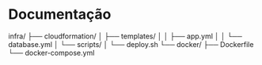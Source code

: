 # Documentação

infra/
├── cloudformation/
│   ├── templates/
│   │   ├── app.yml
│   │   └── database.yml
│   └── scripts/
│       └── deploy.sh
└── docker/
    ├── Dockerfile
    └── docker-compose.yml

